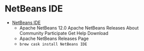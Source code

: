 # NetBeans IDE
- [NetBeans IDE](https://netbeans.apache.org/download/index.html)
  -  Apache NetBeans 12.0 Apache NetBeans Releases About Community Participate Get Help Download
  - Apache NetBeans Releases Page
  - `brew cask install NetBeans IDE`

